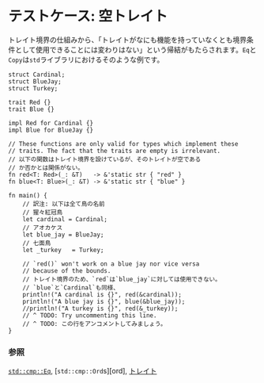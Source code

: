 <!--
# Testcase: empty bounds
-->
# テストケース: 空トレイト

<!--
A consequence of how bounds work is that even if a `trait` doesn't
include any functionality, you can still use it as a bound. `Eq` and
`Copy` are examples of such `trait`s from the `std` library.
-->
トレイト境界の仕組みから、「トレイトがなにも機能を持っていなくとも境界条件として使用できることには変わりはない」という帰結がもたらされます。`Eq`と`Copy`は`std`ライブラリにおけるそのような例です。

```rust,editable
struct Cardinal;
struct BlueJay;
struct Turkey;

trait Red {}
trait Blue {}

impl Red for Cardinal {}
impl Blue for BlueJay {}

// These functions are only valid for types which implement these
// traits. The fact that the traits are empty is irrelevant.
// 以下の関数はトレイト境界を設けているが、そのトレイトが空である
// か否かとは関係がない。
fn red<T: Red>(_: &T)   -> &'static str { "red" }
fn blue<T: Blue>(_: &T) -> &'static str { "blue" }

fn main() {
    // 訳注: 以下は全て鳥の名前
    // 猩々紅冠鳥
    let cardinal = Cardinal;
    // アオカケス
    let blue_jay = BlueJay;
    // 七面鳥
    let _turkey   = Turkey;

    // `red()` won't work on a blue jay nor vice versa
    // because of the bounds.
    // トレイト境界のため、`red`は`blue_jay`に対しては使用できない。
    // `blue`と`Cardinal`も同様、
    println!("A cardinal is {}", red(&cardinal));
    println!("A blue jay is {}", blue(&blue_jay));
    //println!("A turkey is {}", red(&_turkey));
    // ^ TODO: Try uncommenting this line.
    // ^ TODO: この行をアンコメントしてみましょう。
}
```

<!--
### See also:
-->
### 参照

<!--
[`std::cmp::Eq`][eq], [`std::marker::Copy`][copy], and [`trait`s][traits]
-->
[`std::cmp::Eq`][eq], [`std::cmp::Ord`s][ord], [トレイト][traits]

[eq]: https://doc.rust-lang.org/std/cmp/trait.Eq.html
[copy]: https://doc.rust-lang.org/std/marker/trait.Copy.html
[traits]: ../../trait.md
